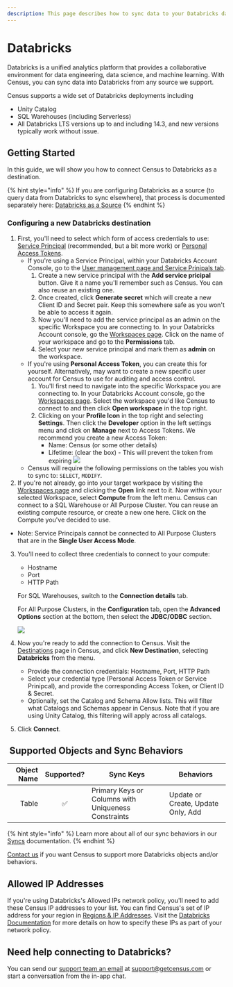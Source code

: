 ```yaml
---
description: This page describes how to sync data to your Databricks data warehouse.
---
```


# Databricks

Databricks is a unified analytics platform that provides a collaborative environment for data engineering, data science, and machine learning. With Census, you can sync data into Databricks from any source we support.

Census supports a wide set of Databricks deployments including

* Unity Catalog
* SQL Warehouses (including Serverless)
* All Databricks LTS versions up to and including 14.3, and new versions typically work without issue.

## Getting Started

In this guide, we will show you how to connect Census to Databricks as a destination.

{% hint style="info" %}
If you are configuring Databricks as a source (to query data from Databricks to sync elsewhere), that process is documented separately here: [Databricks as a Source](https://docs.getcensus.com/sources/available-sources/databricks)
{% endhint %}

### Configuring a new Databricks destination

1. First, you'll need to select which form of access credentials to use: [Service Principal](https://docs.databricks.com/en/admin/users-groups/service-principals.html) (recommended, but a bit more work) or [Personal Access Tokens](https://docs.databricks.com/en/dev-tools/auth/pat.html).
   * If you're using a Service Principal, within your Databricks Account Console, go to the [User management page and Service Prinipals tab](https://accounts.cloud.databricks.com/users/serviceprincipals/).
     1. Create a new service principal with the **Add service pricipal** button. Give it a name you'll remember such as Census. You can also reuse an existing one.
     2. Once created, click **Generate secret** which will create a new Client ID and Secret pair. Keep this somewhere safe as you won't be able to access it again.
     3. Now you'll need to add the service principal as an admin on the specific Workspace you are connecting to. In your Databricks Account console, go the [Workspaces page](https://accounts.cloud.databricks.com/workspaces). Click on the name of your workspace and go to the **Permissions** tab.
     4. Select your new service principal and mark them as **admin** on the workspace.
   * If you're using **Personal Access Token**, you can create this for yourself. Alternatively, may want to create a new specific user account for Census to use for auditing and access control.
     1. You'll first need to navigate into the specific Workspace you are connecting to. In your Databricks Account console, go the [Workspaces page](https://accounts.cloud.databricks.com/workspaces). Select the workspace you'd like Census to connect to and then click **Open workspace** in the top right.
     2. Clicking on your **Profile Icon** in the top right and selecting **Settings**. Then click the **Developer** option in the left settings menu and click on **Manage** next to Access Tokens. We recommend you create a new Access Token:
        * Name: Census (or some other details)
        * Lifetime: (clear the box) - This will prevent the token from expiring ![](../../.gitbook/assets/screely-1619628186696.png)
   * Census will require the following permissions on the tables you wish to sync to: `SELECT`, `MODIFY`.
2. If you're not already, go into your target workpace by visiting the [Workspaces page](https://accounts.cloud.databricks.com/workspaces) and clicking the **Open** link next to it. Now within your selected Workspace, select **Compute** from the left menu. Census can connect to a SQL Warehouse or All Purpose Cluster. You can reuse an existing compute resource, or create a new one here. Click on the Compute you've decided to use.

* Note: Service Principals cannot be connected to All Purpose Clusters that are in the **Single User Access Mode**.

3.  You'll need to collect three credentials to connect to your compute:

    * Hostname
    * Port
    * HTTP Path

    For SQL Warehouses, switch to the **Connection details** tab.

    For All Purpose Clusters, in the **Configuration** tab, open the **Advanced Options** section at the bottom, then select the **JDBC/ODBC** section.

    ![](../../.gitbook/assets/screely-1619627622845.png)
4. Now you're ready to add the connection to Census. Visit the [Destinations](https://app.getcensus.com/destinations) page in Census, and click **New Destination**, selecting **Databricks** from the menu.
   * Provide the connection credentials: Hostname, Port, HTTP Path
   * Select your credential type (Personal Access Token or Service Prinipcal), and provide the corresponding Access Token, or Client ID & Secret.
   * Optionally, set the Catalog and Schema Allow lists. This will filter what Catalogs and Schemas  appear in Census. Note that if you are using Unity Catalog, this filtering will apply across all catalogs.
5. Click **Connect**.

## ️ Supported Objects and Sync Behaviors <a href="#supported-objects-and-sync-behaviors" id="supported-objects-and-sync-behaviors"></a>

| **Object Name** | **Supported?** | **Sync Keys**                                       | **Behaviors**                      |
| --------------: | :------------: | --------------------------------------------------- | ---------------------------------- |
|           Table |        ✅       | Primary Keys or Columns with Uniqueness Constraints | Update or Create, Update Only, Add |

{% hint style="info" %}
Learn more about all of our sync behaviors in our [Syncs](../../basics/core-concept/#sync-behaviors) documentation.
{% endhint %}

[Contact us](mailto:support@getcensus.com) if you want Census to support more Databricks objects and/or behaviors.

## Allowed IP Addresses <a href="#allowed-ip-addresses" id="allowed-ip-addresses"></a>

If you're using Databricks's Allowed IPs network policy, you'll need to add these Census IP addresses to your list. You can find Census's set of IP address for your region in [Regions & IP Addresses](https://docs.getcensus.com/misc/security-and-privacy/regions-and-ip-addresses#ip-addresses). Visit the [Databricks Documentation](https://docs.databricks.com/en/security/network/front-end/ip-access-list.html) for more details on how to specify these IPs as part of your network policy.

## Need help connecting to Databricks?

You can send our [support team an email](mailto:support@getcensus.com) at support@getcensus.com or start a conversation from the in-app chat.
